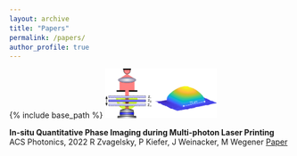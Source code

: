 ```yaml
---
layout: archive
title: "Papers"
permalink: /papers/
author_profile: true
---
```


{% include base_path %}
<img src="/images/images_large_ph3c00625_0006.jpeg" width="200">

**In-situ Quantitative Phase Imaging during Multi-photon Laser Printing**
ACS Photonics, 2022
R Zvagelsky, P Kiefer, J Weinacker, M Wegener
[Paper](https://pubs.acs.org/doi/10.1021/acsphotonics.3c00625)

